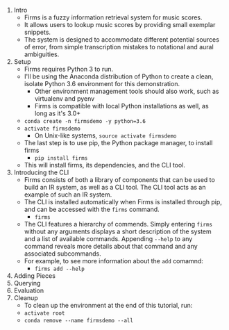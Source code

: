 1. Intro
    * Firms is a fuzzy information retrieval system for music scores.
    * It allows users to lookup music scores by providing small exemplar snippets.
    * The system is designed to accommodate different potential sources of error, from simple transcription mistakes to notational and aural ambiguities.
2. Setup
    * Firms requires Python 3 to run.
    * I'll be using the Anaconda distribution of Python to create a clean, isolate Python 3.6 environment for this demonstration.
        - Other environment management tools should also work, such as virtualenv and pyenv
        - Firms is compatible with local Python installations as well, as long as it's 3.0+
    * `conda create -n firmsdemo -y python=3.6`
    * `activate firmsdemo`
        - On Unix-like systems, `source activate firmsdemo`
    * The last step is to use pip, the Python package manager, to install firms
        - `pip install firms`
    * This will install firms, its dependencies, and the CLI tool.
3. Introducing the CLI
    * Firms consists of both a library of components that can be used to build an IR system, as well as a CLI tool. The CLI tool acts as an example of such an IR system.
    * The CLI is installed automatically when Firms is installed through pip, and can be accessed with the `firms` command.
        - `firms`
    * The CLI features a hierarchy of commends. Simply entering `firms` without any arguments displays a short description of the system and a list of available commands. Appending `--help` to any command reveals more details about that command and any associated subcommands.
    * For example, to see more information about the `add` comamnd:
        - `firms add --help`
4. Adding Pieces
5. Querying
6. Evaluation
7. Cleanup
    * To clean up the environment at the end of this tutorial, run:
    * `activate root`
    * `conda remove --name firmsdemo --all`